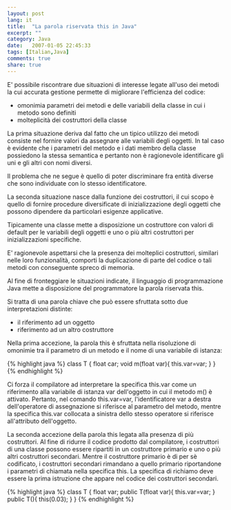```yaml
---
layout: post
lang: it
title:  "La parola riservata this in Java"
excerpt: ""
category: Java
date:   2007-01-05 22:45:33
tags: [Italian,Java]
comments: true
share: true
---
```

E' possibile riscontrare due situazioni di interesse legate all'uso dei metodi la cui accurata gestione permette di migliorare 
l'efficienza del codice: 

* omonimia parametri dei metodi e delle variabili della classe in cui i metodo sono definiti 
* molteplicità dei costruttori della classe 


La prima situazione deriva dal fatto che un tipico utilizzo dei metodi consiste nel fornire valori da assegnare alle variabili degli oggetti. 
In tal caso è evidente che i parametri del metodo e i dati membro della classe possiedono la stessa semantica e pertanto non è ragionevole 
identificare gli uni e gli altri con nomi diversi. 

Il problema che ne segue è quello di poter discriminare fra entità diverse che sono individuate con lo stesso identificatore. 

La seconda situazione nasce dalla funzione dei costruttori, il cui scopo è quello di fornire procedure diversificate di 
inizializzazione degli oggetti che possono dipendere da particolari esigenze applicative. 

Tipicamente una classe mette a disposizione un costruttore con valori di default per le variabili degli oggetti e uno o più altri 
costruttori per inizializzazioni specifiche. 

E' ragionevole aspettarsi che la presenza dei molteplici costruttori, similari nelle loro funzionalità, comporti la duplicazione 
di parte del codice o tali metodi con conseguente spreco di memoria. 

Al fine di fronteggiare le situazioni indicate, il linguaggio di programmazione Java mette a disposizione del programmatore la parola riservata this. 

Si tratta di una parola chiave che può essere sfruttata sotto due interpretazioni distinte:

* il riferimento ad un oggetto 
* riferimento ad un altro costruttore 

Nella prima accezione, la parola this è sfruttata nella risoluzione di omonimie tra il parametro di un metodo e il nome di una variabile di istanza:


{% highlight java %}
class T {
   float car;
   void m(float var){
       this.var=var;
   }
}
{% endhighlight %}


Ci forza il compilatore ad interpretare la specifica this.var come un riferimento alla variabile di istanza var dell'oggetto in cui il metodo m()  è attivato.
Pertanto, nel comando this.var=var, l'identificatore var a destra dell'operatore di assegnazione si riferisce al parametro del metodo, 
mentre la specifica this.var collocata a sinistra dello stesso operatore si riferisce all'attributo dell'oggetto. 

La seconda accezione della parola this legata alla presenza di più costruttori. Al fine di ridurre il codice prodotto dal compilatore, 
i costruttori di una classe possono essere ripartiti in un costruttore primario e uno o più altri costruttori secondari. 
Mentre il costruttore primario è di per sè codificato, i costruttori secondari rimandano a quello primario riportandone i parametri
di chiamata nella specifica this. La specifica di richiamo deve essere la prima istruzione che appare nel codice dei costruttori secondari.

{% highlight java %}
class T {
   float var;
   public T(float var){
      this.var=var;
   }
   public T(){
      this(0.03);
   }
}
{% endhighlight %}

